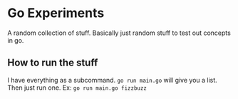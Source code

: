 # Go Experiments
A random collection of stuff. Basically just random stuff to test out concepts in go.

## How to run the stuff
I have everything as a subcommand. `go run main.go` will give you a list. Then just run one. Ex: `go run main.go fizzbuzz`